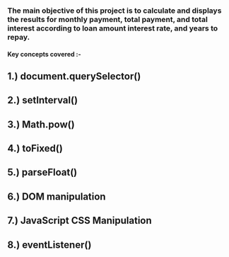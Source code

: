 ### The main objective of this project is to calculate and displays the results for monthly payment, total payment, and total interest according to loan amount interest rate, and years to repay.

 #### Key concepts covered :-

## 1.) document.querySelector()
## 2.) setInterval()
## 3.) Math.pow()
## 4.) toFixed()
## 5.) parseFloat()
## 6.) DOM manipulation
## 7.) JavaScript CSS Manipulation
## 8.) eventListener()